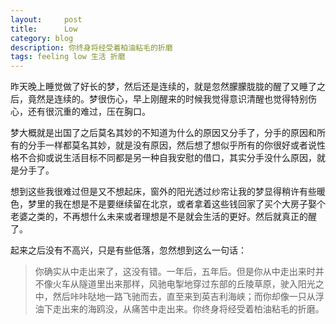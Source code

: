 ```yaml
---
layout:     post
title:      Low
category: blog
description: 你终身将经受着柏油粘毛的折磨
tags: feeling low 生活 折磨
---
```

昨天晚上睡觉做了好长的梦，然后还是连续的，就是忽然朦朦胧胧的醒了又睡了之后，竟然是连续的。梦很伤心，早上刚醒来的时候我觉得意识清醒也觉得特别伤心，还有很沉重的难过，压在胸口。

梦大概就是出国了之后莫名其妙的不知道为什么的原因又分手了，分手的原因和所有的分手一样都莫名其妙，就是没有原因，然后想了想似乎所有的你很好或者说性格不合抑或说生活目标不同都是另一种自我安慰的借口，其实分手没什么原因，就是分手了。

想到这些我很难过但是又不想起床，窗外的阳光透过纱帘让我的梦显得稍许有些暖色，梦里的我在想是不是要继续留在北京，或者拿着这些钱回家了买个大房子娶个老婆之类的，不再想什么未来或者理想是不是就会生活的更好。然后就真正的醒了。

起来之后没有不高兴，只是有些低落，忽然想到这么一句话：

> 你确实从中走出来了，这没有错。一年后，五年后。但是你从中走出来时并不像火车从隧道里出来那样，风驰电掣地穿过东部的丘陵草原，驶入阳光之中，然后咔咔哒地一路飞驰而去，直至来到英吉利海峡；而你却像一只从浮油下走出来的海鸥没，从痛苦中走出来。你终身将经受着柏油粘毛的折磨。
